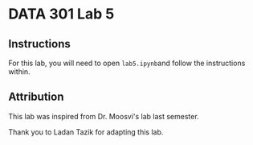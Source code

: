 # DATA 301 Lab 5

## Instructions

For this lab, you will need to open `lab5.ipynb`and follow the instructions within.



## Attribution

This lab was inspired from Dr. Moosvi's lab last semester.

Thank you to Ladan Tazik for adapting this lab.